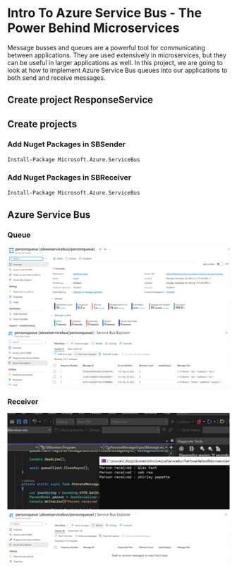 # Intro To Azure Service Bus - The Power Behind Microservices

Message busses and queues are a powerful tool for communicating between applications. They are used extensively in microservices, but they can be useful in larger applications as well. In this project, we are going to look at how to implement Azure Service Bus queues into our applications to both send and receive messages.

## Create project ResponseService


## Create projects

### Add Nuget Packages in SBSender
```
Install-Package Microsoft.Azure.ServiceBus
```

### Add Nuget Packages in SBReceiver
```
Install-Package Microsoft.Azure.ServiceBus
```


## Azure Service Bus

### Queue

<img src="/pictures/queue.png" title="queue"  width="800">
<img src="/pictures/peek.png" title="peek"  width="800">

### Receiver

<img src="/pictures/received_messages.png" title="received messages"  width="800">
<img src="/pictures/processed_messages.png" title="processed messages"  width="800">


